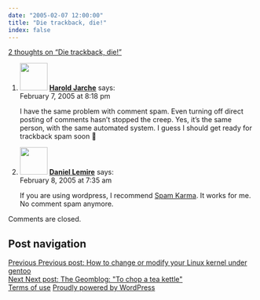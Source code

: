 ```yaml
---
date: "2005-02-07 12:00:00"
title: "Die trackback, die!"
index: false
---
```


[2 thoughts on &ldquo;Die trackback, die!&rdquo;](/lemire/blog/2005/02-07-die-trackback-die)

<ol class="comment-list">
<li id="comment-1121" class="comment even thread-even depth-1">
<div class="comment-author vcard">
<img alt src="https://secure.gravatar.com/avatar/730267beb135f5c28860b280e631cb66?s=56&#038;d=mm&#038;r=g" srcset="https://secure.gravatar.com/avatar/730267beb135f5c28860b280e631cb66?s=112&#038;d=mm&#038;r=g 2x" class="avatar avatar-56 photo" height="56" width="56" decoding="async" /> <b class="fn"><a href="http://jarche.com/" class="url" rel="ugc external nofollow">Harold Jarche</a></b> <span class="says">says:</span> </div>
<div class="comment-metadata"><time datetime="2005-02-07T20:18:27+00:00">February 7, 2005 at 8:18 pm</time></a> </div>
<div class="comment-content">
<p>I have the same problem with comment spam. Even turning off direct posting of comments hasn&rsquo;t stopped the creep. Yes, it&rsquo;s the same person, with the same automated system. I guess I should get ready for trackback spam soon 🙁</p>
</div>
</article>
</li>
<li id="comment-1124" class="comment odd alt thread-odd thread-alt depth-1">
<div class="comment-author vcard">
<img alt src="https://secure.gravatar.com/avatar/?s=56&#038;d=mm&#038;r=g" srcset="https://secure.gravatar.com/avatar/?s=112&#038;d=mm&#038;r=g 2x" class="avatar avatar-56 photo avatar-default" height="56" width="56" decoding="async" /> <b class="fn"><a href="https://lemire.me/blog/" class="url" rel="ugc">Daniel Lemire</a></b> <span class="says">says:</span> </div>
<div class="comment-metadata"><time datetime="2005-02-08T07:35:10+00:00">February 8, 2005 at 7:35 am</time></a> </div>
<div class="comment-content">
<p>If you are using wordpress, I recommend <a href="http://unknowngenius.com/blog/archives/2005/05/10/spam-karma-2-wordpress-151/" rel="nofollow">Spam Karma</a>. It works for me. No comment spam anymore.</p>
</div>
</article>
</li>
</ol>
<p class="no-comments">Comments are closed.</p>
</div>
<nav class="navigation post-navigation" aria-label="Posts">
<h2 class="screen-reader-text">Post navigation</h2>
<div class="nav-links"><div class="nav-previous"><a href="https://lemire.me/blog/2005/02/04/how-to-change-or-modify-your-linux-kernel-under-gentoo/" rel="prev"><span class="meta-nav" aria-hidden="true">Previous</span> <span class="screen-reader-text">Previous post:</span> <span class="post-title">How to change or modify your Linux kernel under gentoo</span></a></div><div class="nav-next"><a href="https://lemire.me/blog/2005/02/08/the-geomblog-to-chop-a-tea-kettle/" rel="next"><span class="meta-nav" aria-hidden="true">Next</span> <span class="screen-reader-text">Next post:</span> <span class="post-title">The Geomblog: &quot;To chop a tea kettle&quot;</span></a></div></div>
</nav>
</main>
</div>
</div>
<footer id="colophon" class="site-footer">
<div class="site-info">
<a class="privacy-policy-link" href="https://lemire.me/blog/terms-of-use/" rel="privacy-policy">Terms of use</a><span role="separator" aria-hidden="true"></span> <a href="https://wordpress.org/" class="imprint">
Proudly powered by WordPress </a>
</div>
</div>
<script id="wp_power_stats-js-extra">
var PowerStatsParams = {"ajaxurl":"https:\/\/lemire.me\/blog\/wp-admin\/admin-ajax.php","ci":"YTo0OntzOjEyOiJjb250ZW50X3R5cGUiO3M6NDoicG9zdCI7czo4OiJjYXRlZ29yeSI7czoxOiI2IjtzOjEwOiJjb250ZW50X2lkIjtpOjI0NTtzOjY6ImF1dGhvciI7czo2OiJsZW1pcmUiO30=.479a3d6d1dbdd2b05292f8fd66b1d9ac"};
</script>
<script src="https://lemire.me/blog/wp-content/plugins/wp-power-stats/wp-power-stats.js" id="wp_power_stats-js"></script>
<script src="https://lemire.me/blog/wp-content/plugins/custom-css-js-php/assets/js/wcjp-frontend.js?ver=6.4.1" id="wcjp-frontend.js-js"></script>
<script src="https://lemire.me/blog/wp-content/themes/twentyfifteen/js/skip-link-focus-fix.js?ver=20141028" id="twentyfifteen-skip-link-focus-fix-js"></script>
<script id="twentyfifteen-script-js-extra">
var screenReaderText = {"expand":"<span class=\"screen-reader-text\">expand child menu<\/span>","collapse":"<span class=\"screen-reader-text\">collapse child menu<\/span>"};
</script>
<script src="https://lemire.me/blog/wp-content/themes/twentyfifteen/js/functions.js?ver=20221101" id="twentyfifteen-script-js"></script>
</body>
</html>
